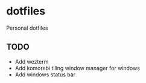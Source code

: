 # dotfiles
Personal dotfiles

## TODO
- Add wezterm
- Add komorebi tiling window manager for windows
- Add windows status bar

